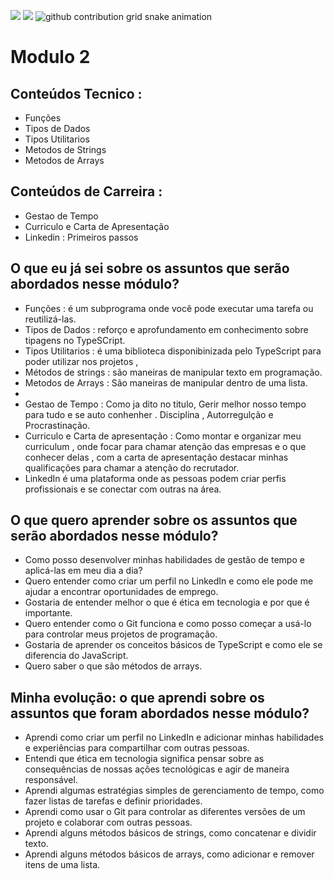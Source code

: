 ![](https://i.imgur.com/97BFGnl.png)
<img src=(https://i.imgur.com/97BFGnl.png)>
<picture>
  <source
    media="(prefers-color-scheme: dark)"
    srcset="https://raw.githubusercontent.com/Raulzit0/snk/output/github-contribution-grid-snake-dark.svg"
  />
  <source
    media="(prefers-color-scheme: light)"
    srcset="https://raw.githubusercontent.com/Raulzit0/snk/output/github-contribution-grid-snake.svg"
  />
  <img
    alt="github contribution grid snake animation"
    src="https://raw.githubusercontent.com/Raulzit0/snk/output/github-contribution-grid-snake.svg"
  />
  
# Modulo 2

## Conteúdos Tecnico :

- Funções
- Tipos de Dados
- Tipos Utilitarios
- Metodos de Strings
- Metodos de Arrays

## Conteúdos de Carreira :

- Gestao de Tempo
- Curriculo e Carta de Apresentação
- Linkedin : Primeiros passos

## O que eu já sei sobre os assuntos que serão abordados nesse módulo?

- Funções : é um subprograma onde você pode executar uma tarefa ou reutilizá-las.
- Tipos de Dados : reforço e aprofundamento em conhecimento sobre tipagens no TypeSCript.
- Tipos Utilitarios : é uma biblioteca disponibinizada pelo TypeScript para poder utilizar nos projetos ,
- Métodos de strings : são maneiras de manipular texto em programação.
- Metodos de Arrays : São maneiras de manipular dentro de uma lista.
- 
- Gestao de Tempo : Como ja dito no titulo, Gerir melhor nosso tempo para tudo e se auto conhenher . Disciplina , Autorregulção e Procrastinação.
- Curriculo e Carta de apresentação : Como montar e organizar meu curriculum , onde focar para chamar atenção das empresas e o que conhecer delas , com a carta de apresentação destacar minhas qualificações para chamar a atenção do recrutador.
- LinkedIn é uma plataforma onde as pessoas podem criar perfis profissionais e se conectar com outras na área.

  

## O que quero aprender sobre os assuntos que serão abordados nesse módulo?

- Como posso desenvolver minhas habilidades de gestão de tempo e aplicá-las em meu dia a dia?
- Quero entender como criar um perfil no LinkedIn e como ele pode me ajudar a encontrar oportunidades de emprego.
- Gostaria de entender melhor o que é ética em tecnologia e por que é importante.
- Quero entender como o Git funciona e como posso começar a usá-lo para controlar meus projetos de programação.
- Gostaria de aprender os conceitos básicos de TypeScript e como ele se diferencia do JavaScript.
- Quero saber o que são métodos de arrays.

## Minha evolução: o que aprendi sobre os assuntos que foram abordados nesse módulo?

- Aprendi como criar um perfil no LinkedIn e adicionar minhas habilidades e experiências para compartilhar com outras pessoas.
- Entendi que ética em tecnologia significa pensar sobre as consequências de nossas ações tecnológicas e agir de maneira responsável.
- Aprendi algumas estratégias simples de gerenciamento de tempo, como fazer listas de tarefas e definir prioridades.
- Aprendi como usar o Git para controlar as diferentes versões de um projeto e colaborar com outras pessoas.
- Aprendi alguns métodos básicos de strings, como concatenar e dividir texto.
- Aprendi alguns métodos básicos de arrays, como adicionar e remover itens de uma lista.
